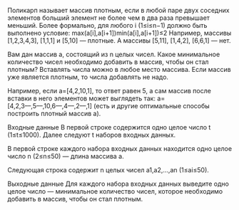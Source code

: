 Поликарп называет массив плотным, если в любой паре двух соседних элементов больший элемент не более чем в два раза превышает меньший. Более формально, для любого i (1≤i≤n−1) должно быть выполнено условие:
max(a[i],a[i+1])min(a[i],a[i+1])≤2
Например, массивы [1,2,3,4,3], [1,1,1] и [5,10] — плотные. А массивы [5,11], [1,4,2], [6,6,1] — нет.

Вам дан массив a, состоящий из n целых чисел. Какое минимальное количество чисел необходимо добавить в массив, чтобы он стал плотным? Вставлять числа можно в любое место массива. Если массив уже является плотным, то числа добавлять не надо.

Например, если a=[4,2,10,1], то ответ равен 5, а сам массив после вставки в него элементов может выглядеть так: a=[4,2,3––,5––,10,6––,4––,2––,1] (есть и другие оптимальные способы построить плотный массив a).

Входные данные
В первой строке содержится одно целое число t (1≤t≤1000). Далее следуют t наборов входных данных.

В первой строке каждого набора входных данных находится одно целое число n (2≤n≤50) — длина массива a.

Следующая строка содержит n целых чисел a1,a2,…,an (1≤ai≤50).

Выходные данные
Для каждого набора входных данных выведите одно целое число — минимальное количество чисел, которое необходимо добавить в массив, чтобы он стал плотным.